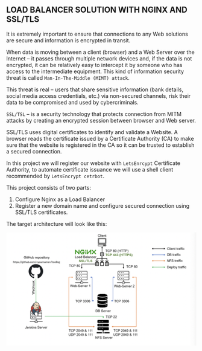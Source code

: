 ## LOAD BALANCER SOLUTION WITH NGINX AND SSL/TLS

It is extremely important to ensure that connections to any Web solutions are secure and information is encrypted in transit.

When data is moving between a client (browser) and a Web Server over the Internet – it passes through multiple network devices and, if the data is not encrypted, it can be relatively easy to intercept it by someone who has access to the intermediate equipment. This kind of information security threat is called `Man-In-The-Middle (MIMT) attack`.

This threat is real – users that share sensitive information (bank details, social media access credentials, etc.) via non-secured channels, risk their data to be compromised and used by cybercriminals.

`SSL/TSL` – is a security technology that protects connection from MITM attacks by creating an encrypted session between browser and Web server. 

SSL/TLS uses digital certificates to identify and validate a Website. A browser reads the certificate issued by a Certificate Authority (CA) to make sure that the website is registered in the CA so it can be trusted to establish a secured connection.

In this project we will register our website with `LetsEnrcypt` Certificate Authority, to automate certificate issuance we will use a shell client recommended by `LetsEncrypt cetrbot`.

This project consists of two parts:

1. Configure Nginx as a Load Balancer
2. Register a new domain name and configure secured connection using SSL/TLS certificates.

The target architecture will look like this:

![Target_arch](./img/1.target_architecture.png)

